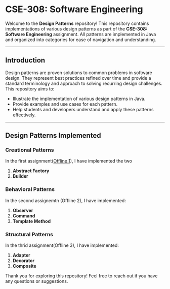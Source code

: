 # CSE-308: Software Engineering

Welcome to the **Design Patterns** repository! This repository contains implementations of various design patterns as part of the **CSE-308: Software Engineering** assignment. All patterns are implemented in Java and organized into categories for ease of navigation and understanding.

---

## Introduction

Design patterns are proven solutions to common problems in software design. They represent best practices refined over time and provide a standard terminology and approach to solving recurring design challenges. This repository aims to:

- Illustrate the implementation of various design patterns in Java.
- Provide examples and use cases for each pattern.
- Help students and developers understand and apply these patterns effectively.

---

## Design Patterns Implemented

### Creational Patterns
In the first assignment([Offline 1](./Offline%201)), I have implemented the two

1. **Abstract Factory**
2. **Builder**

### Behavioral Patterns
In the second assignemtn (Offline 2), I have implemented: 
1. **Observer**
2. **Command**
3. **Template Method**


### Structural Patterns
In the thrid assignment(Offline 3), I have implemented: 
1. **Adapter**
2. **Decorator**
3. **Composite**




Thank you for exploring this repository! Feel free to reach out if you have any questions or suggestions.

